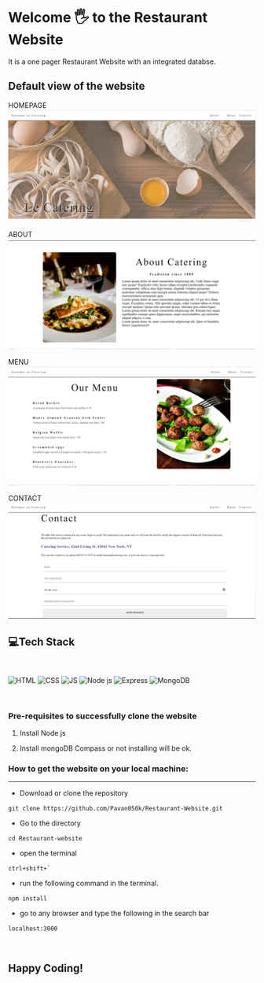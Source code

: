 # Welcome 🖐 to the Restaurant Website
It is a one pager Restaurant Website with an integrated databse.

## Default view of the website
HOMEPAGE
![homepage](public/images/homepage.png)

ABOUT
![homepage](public/images/about.png)

MENU
![homepage](public/images/menu.png)

CONTACT
![homepage](public/images/contact.png)

## 💻Tech Stack
<br>

![HTML](https://img.shields.io/badge/html5%20-%23E34F26.svg?&style=for-the-badge&logo=html5&logoColor=white)
![CSS](https://img.shields.io/badge/css3%20-%231572B6.svg?&style=for-the-badge&logo=css3&logoColor=white)
![JS](https://img.shields.io/badge/javascript%20-%23323330.svg?&style=for-the-badge&logo=javascript&logoColor=%23F7DF1E)
![Node js](https://img.shields.io/badge/nodejs%20-%23323330.svg?&style=for-the-badge&logo=nodejs&logoColor=%23F7DF1E)
![Express](https://img.shields.io/badge/express%20-%23323330.svg?&style=for-the-badge&logo=express&logoColor=%23F7DF1E)
![MongoDB](https://img.shields.io/badge/mongodb%20-%23323330.svg?&style=for-the-badge&logo=mongodb&logoColor=%23F7DF1E)

<br>

### Pre-requisites to successfully clone the website

1. Install Node js

2. Install mongoDB Compass or not installing will be ok.

### How to get the website on your local machine:

---

- Download or clone the repository

```
git clone https://github.com/Pavan050k/Restaurant-Website.git
```

- Go to the directory
```
cd Restaurant-website
````

- open the terminal 
```
ctrl+shift+`
```

- run the following command in the terminal.
```
npm install
```

- go to any browser and type the following in the search bar
```
localhost:3000
```

<br>


## Happy Coding!
